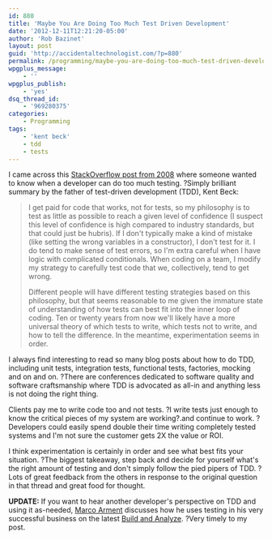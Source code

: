 ```yaml
---
id: 880
title: 'Maybe You Are Doing Too Much Test Driven Development'
date: '2012-12-11T12:21:20-05:00'
author: 'Rob Bazinet'
layout: post
guid: 'http://accidentaltechnologist.com/?p=880'
permalink: /programming/maybe-you-are-doing-too-much-test-driven-development/
wpgplus_message:
    - ''
wpgplus_publish:
    - 'yes'
dsq_thread_id:
    - '969280375'
categories:
    - Programming
tags:
    - 'kent beck'
    - tdd
    - tests
---
```


I came across this [StackOverflow post from 2008](http://stackoverflow.com/questions/153234/how-deep-are-your-unit-tests) where someone wanted to know when a developer can do too much testing. ?Simply brilliant summary by the father of test-driven development (TDD), Kent Beck:

> I get paid for code that works, not for tests, so my philosophy is to test as little as possible to reach a given level of confidence (I suspect this level of confidence is high compared to industry standards, but that could just be hubris). If I don't typically make a kind of mistake (like setting the wrong variables in a constructor), I don't test for it. I do tend to make sense of test errors, so I'm extra careful when I have logic with complicated conditionals. When coding on a team, I modify my strategy to carefully test code that we, collectively, tend to get wrong.
> 
> Different people will have different testing strategies based on this philosophy, but that seems reasonable to me given the immature state of understanding of how tests can best fit into the inner loop of coding. Ten or twenty years from now we'll likely have a more universal theory of which tests to write, which tests not to write, and how to tell the difference. In the meantime, experimentation seems in order.

I always find interesting to read so many blog posts about how to do TDD, including unit tests, integration tests, functional tests, factories, mocking and on and on. ?There are conferences dedicated to software quality and software craftsmanship where TDD is advocated as all-in and anything less is not doing the right thing.

Clients pay me to write code too and not tests. ?I write tests just enough to know the critical pieces of my system are working?.and continue to work. ?Developers could easily spend double their time writing completely tested systems and I'm not sure the customer gets 2X the value or ROI.

I think experimentation is certainly in order and see what best fits your situation. ?The biggest takeaway, step back and decide for yourself what's the right amount of testing and don't simply follow the pied pipers of TDD. ? Lots of great feedback from the others in response to the original question in that thread and great food for thought.

**UPDATE:** If you want to hear another developer's perspective on TDD and using it as-needed, [Marco Arment](http://www.marco.org/) discusses how he uses testing in his very successful business on the latest [Build and Analyze](http://5by5.tv/buildanalyze/107). ?Very timely to my post.